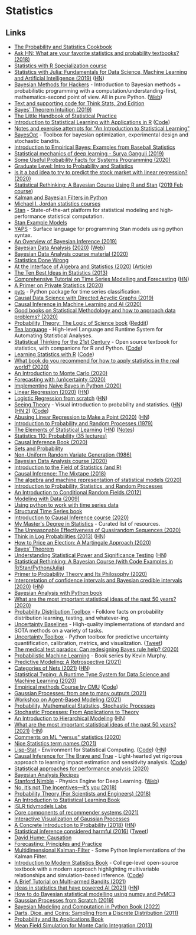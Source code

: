 # Statistics

## Links

- [The Probability and Statistics Cookbook](http://statistics.zone/)
- [Ask HN: What are your favorite statistics and probability textbooks? (2018)](https://news.ycombinator.com/item?id=17474646)
- [Statistics with R Specialization course](https://www.coursera.org/specializations/statistics)
- [Statistics with Julia: Fundamentals for Data Science, Machine Learning and Artificial Intelligence (2019)](https://people.smp.uq.edu.au/YoniNazarathy/julia-stats/StatisticsWithJulia.pdf) ([HN](https://news.ycombinator.com/item?id=20420686))
- [Bayesian Methods for Hackers](https://github.com/CamDavidsonPilon/Probabilistic-Programming-and-Bayesian-Methods-for-Hackers) - Introduction to Bayesian methods + probabilistic programming with a computation/understanding-first, mathematics-second point of view. All in pure Python. ([Web](http://camdavidsonpilon.github.io/Probabilistic-Programming-and-Bayesian-Methods-for-Hackers/))
- [Text and supporting code for Think Stats, 2nd Edition](https://github.com/AllenDowney/ThinkStats2)
- [Bayes’ Theorem Intuition (2019)](https://blog.demofox.org/2019/10/25/bayes-theorem-intuition/)
- [The Little Handbook of Statistical Practice](http://www.jerrydallal.com/LHSP/LHSP.htm)
- [Introduction to Statistical Learning with Applications in R](http://faculty.marshall.usc.edu/gareth-james/ISL/) ([Code](https://github.com/hardikkamboj/An-Introduction-to-Statistical-Learning))
- [Notes and exercise attempts for "An Introduction to Statistical Learning"](https://github.com/asadoughi/stat-learning)
- [BayesOpt](https://github.com/rmcantin/bayesopt) - Toolbox for bayesian optimization, experimental design and stochastic bandits.
- [Introduction to Empirical Bayes: Examples from Baseball Statistics](http://varianceexplained.org/r/empirical-bayes-book/)
- [Statistical mechanics of deep learning - Surya Ganguli (2019)](https://www.youtube.com/watch?v=-QF_jX8L0nw)
- [Some Useful Probability Facts for Systems Programming (2020)](https://theartofmachinery.com/2020/01/27/systems_programming_probability.html)
- [Graduate Level: Intro to Probability and Statistics](https://significantstatistics.com/index.php/Graduate_Level:_Intro_to_Probability_and_Statistics)
- [Is it a bad idea to try to predict the stock market with linear regression? (2020)](https://www.reddit.com/r/statistics/comments/fiu6a3/question_is_it_a_bad_idea_to_try_to_predict_the/)
- [Statistical Rethinking: A Bayesian Course Using R and Stan](https://xcelab.net/rm/statistical-rethinking/) ([2019 Feb course](https://github.com/rmcelreath/statrethinking_winter2019))
- [Kalman and Bayesian Filters in Python](https://github.com/rlabbe/Kalman-and-Bayesian-Filters-in-Python)
- [Michael I. Jordan statistics courses](https://people.eecs.berkeley.edu/~jordan/courses.html)
- [Stan](https://mc-stan.org/) - State-of-the-art platform for statistical modeling and high-performance statistical computation.
- [Stan Example Models](https://github.com/stan-dev/example-models)
- [YAPS](https://github.com/IBM/yaps) - Surface language for programming Stan models using python syntax.
- [An Overview of Bayesian Inference (2019)](https://jaydaigle.net/blog/overview-of-bayesian-inference/)
- [Bayesian Data Analysis (2020)](https://users.aalto.fi/~ave/BDA3.pdf) ([Web](http://www.stat.columbia.edu/~gelman/book/))
- [Bayesian Data Analysis course material (2020)](https://github.com/avehtari/BDA_course_Aalto)
- [Statistics Done Wrong](https://www.statisticsdonewrong.com/)
- [At the Interface of Algebra and Statistics (2020)](https://www.youtube.com/watch?v=wiadG3ywJIs) ([Article](https://www.math3ma.com/blog/at-the-interface-of-algebra-and-statistics))
- [The Ten Best Ideas in Statistics (2013)](https://www.naftaliharris.com/blog/ten-stat-ideas/)
- [Comprehensive Tutorial on Time Series Modelling and Forecasting](https://kanoki.org/2020/04/30/time-series-analysis-and-forecasting-with-arima-python/) ([HN](https://news.ycombinator.com/item?id=23041264))
- [A Primer on Private Statistics (2020)](https://kamathematics.wordpress.com/2020/04/14/a-primer-on-private-statistics-part-i/)
- [pyts](https://github.com/johannfaouzi/pyts) - Python package for time series classification.
- [Causal Data Science with Directed Acyclic Graphs (2019)](https://www.udemy.com/course/causal-data-science/)
- [Causal Inference in Machine Learning and AI (2020)](https://www.youtube.com/watch?v=GtpnWQ9uTL8)
- [Good books on Statistical Methodology and how to approach data problems? (2020)](https://www.reddit.com/r/statistics/comments/gg5jtu/good_books_on_statistical_methodology_and_how_to/)
- [Probability Theory: The Logic of Science book](https://bayes.wustl.edu/etj/prob/book.pdf) ([Reddit](https://www.reddit.com/r/MachineLearning/comments/gi97y2/discussion_reading_group_for_e_t_jaynes/))
- [Tea language](https://github.com/emjun/tea-lang) - High-level Language and Runtime System for Automating Statistical Analyses.
- [Statistical Thinking for the 21st Century](https://statsthinking21.org/) - Open source textbook for statistics, with companions for R and Python. ([Code](https://github.com/statsthinking21/statsthinking21-core))
- [Learning Statistics with R](https://learningstatisticswithr.com/) ([Code](https://github.com/djnavarro/rbook))
- [What book do you recommend for how to apply statistics in the real world? (2020)](https://www.reddit.com/r/statistics/comments/gxvfj4/q_what_book_do_you_recommend_for_how_to_apply/)
- [An Introduction to Monte Carlo (2020)](https://www.youtube.com/watch?v=nJ4EHpV9mJE)
- [Forecasting with (un)certainty (2020)](https://www.causal.app/blog/forecasting-with-uncertainty)
- [Implementing Naive Bayes in Python (2020)](https://sidsite.com/posts/implementing-naive-bayes-in-python/)
- [Linear Regression (2020)](https://www.simonwardjones.co.uk/posts/linear_regression/) ([HN](https://news.ycombinator.com/item?id=23573016))
- [Logistic Regression from scratch](https://philippmuens.com/logistic-regression-from-scratch/) ([HN](https://news.ycombinator.com/item?id=23640762))
- [Seeing Theory](https://seeing-theory.brown.edu/) - Visual introduction to probability and statistics. ([HN](https://news.ycombinator.com/item?id=23661131)) ([HN 2](https://news.ycombinator.com/item?id=24633484)) ([Code](https://github.com/seeingtheory/Seeing-Theory))
- [Abusing Linear Regression to Make a Point (2020)](http://www.goodmath.org/blog/2020/07/06/abusing-linear-regression-to-make-a-point/) ([HN](https://news.ycombinator.com/item?id=23752561))
- [Introduction to Probability and Random Processes (1979)](https://ellerman.org/wp-content/uploads/2012/12/Rota-Baclawski-Prob-Theory-79.pdf)
- [The Elements of Statistical Learning](https://web.stanford.edu/~hastie/Papers/ESLII.pdf) ([HN](https://news.ycombinator.com/item?id=25592152)) ([Notes](https://github.com/chris-leonard/elements-of-statistical-learning))
- [Statistics 110: Probability (35 lectures)](https://www.youtube.com/playlist?list=PL2SOU6wwxB0uwwH80KTQ6ht66KWxbzTIo)
- [Causal Inference Book (2020)](https://www.hsph.harvard.edu/miguel-hernan/causal-inference-book/)
- [Sets and Probability](https://stopa.io/post/243)
- [Non-Uniform Random Variate Generation (1986)](http://luc.devroye.org/rnbookindex.html)
- [Bayesian Data Analysis course (2020)](https://avehtari.github.io/BDA_course_Aalto/)
- [Introduction to the Field of Statistics (and R)](https://stat150.blog/)
- [Causal Inference: The Mixtape (2018)](http://scunning.com/cunningham_mixtape.pdf)
- [The algebra and machine representation of statistical models (2020)](https://arxiv.org/abs/2006.08945)
- [Introduction to Probability, Statistics, and Random Processes](https://www.probabilitycourse.com/preface.php)
- [An Introduction to Conditional Random Fields (2012)](https://homepages.inf.ed.ac.uk/csutton/publications/crftut-fnt.pdf)
- [Modeling with Data (2009)](https://ben.klemens.org/pdfs/gsl_stats.pdf)
- [Using python to work with time series data](https://github.com/MaxBenChrist/awesome_time_series_in_python)
- [Structural Time Series book](https://structural-time-series.fastforwardlabs.com/)
- [Introduction to Causal Inference course (2020)](https://www.bradyneal.com/causal-inference-course)
- [My Master's Degree in Statistics](https://github.com/fsaforo1/my-masters-degree-in-statistics) - Curated list of resources.
- [The Unreasonable Effectiveness of Quasirandom Sequences (2020)](http://extremelearning.com.au/unreasonable-effectiveness-of-quasirandom-sequences/)
- [Think in Log Probabilities (2013)](https://moultano.wordpress.com/2013/08/09/logs-tails-long-tails/) ([HN](https://news.ycombinator.com/item?id=24862507))
- [How to Price an Election: A Martingale Approach (2020)](https://www.youtube.com/watch?v=YRvPF__du9w)
- [Bayes’ Theorem](https://selfimproving.dev/bayes-theorem.html)
- [Understanding Statistical Power and Significance Testing](https://rpsychologist.com/d3/nhst/) ([HN](https://news.ycombinator.com/item?id=25014901))
- [Statistical Rethinking: A Bayesian Course (with Code Examples in R/Stan/Python/Julia)](https://github.com/rmcelreath/stat_rethinking_2020)
- [Primer to Probability Theory and Its Philosophy (2020)](http://zhat.io/articles/primer-probability-theory)
- [Interpretation of confidence intervals and Bayesian credible intervals (2020)](https://thestatsgeek.com/2020/11/21/interpretation-of-frequentist-confidence-intervals-and-bayesian-credible-intervals/) ([HN](https://news.ycombinator.com/item?id=25169595))
- [Bayesian Analysis with Python book](https://github.com/aloctavodia/BAP)
- [What are the most important statistical ideas of the past 50 years? (2020)](https://statmodeling.stat.columbia.edu/2020/12/09/what-are-the-most-important-statistical-ideas-of-the-past-50-years/)
- [Probability Distribution Toolbox](https://github.com/ccanonne/probabilitydistributiontoolbox) - Folklore facts on probability distribution learning, testing, and whatever-ing.
- [Uncertainty Baselines](https://github.com/google/uncertainty-baselines) - High-quality implementations of standard and SOTA methods on a variety of tasks.
- [Uncertainty Toolbox](https://github.com/uncertainty-toolbox/uncertainty-toolbox) - Python toolbox for predictive uncertainty quantification, calibration, metrics, and visualization. ([Tweet](https://twitter.com/YoungseogC/status/1341446222545100801))
- [The medical test paradox: Can redesigning Bayes rule help? (2020)](https://www.youtube.com/watch?v=lG4VkPoG3ko)
- [Probabilistic Machine Learning](https://github.com/probml/pml-book) - Book series by Kevin Murphy.
- [Predictive Modeling: A Retrospective (2021)](https://www.shreya-shankar.com/8d5c6ec070babe7c23d3d5b68384a8bd/retrospective.pdf)
- [Categories of Nets (2021)](https://johncarlosbaez.wordpress.com/2021/01/17/categories-of-nets/) ([HN](https://news.ycombinator.com/item?id=25820741))
- [Statistical Typing: A Runtime Type System for Data Science and Machine Learning (2020)](https://blog.pandera.ci/statistical%20typing/unit%20testing/2020/12/26/statistical-typing.html)
- [Empirical methods Course by CMU](https://bvasiles.github.io/empirical-methods/) ([Code](https://github.com/bvasiles/empirical-methods))
- [Gaussian Processes: from one to many outputs (2021)](https://invenia.github.io/blog/2021/02/19/OILMM-pt1/)
- [Workshop on Agent-Based Modeling (2021)](https://www.aapelivuorinen.com/blog/2021/01/22/agent-based-modeling-workshop/)
- [Probability, Mathematical Statistics, Stochastic Processes](http://www.randomservices.org/random/)
- [Stochastic Processes: From Applications to Theory](https://people.bordeaux.inria.fr/pierre.delmoral/dm-penev.html)
- [An Introduction to Hierarchical Modeling](http://mfviz.com/hierarchical-models/) ([HN](https://news.ycombinator.com/item?id=26312904))
- [What are the most important statistical ideas of the past 50 years? (2021)](http://www.stat.columbia.edu/~gelman/research/unpublished/stat50.pdf) ([HN](https://news.ycombinator.com/item?id=26374788))
- [Comments on ML "versus" statistics (2020)](https://sgfin.github.io/2020/01/31/Comments-ML-Statistics/)
- [Nice Statistics term names (2021)](https://twitter.com/erikbryn/status/1376250955612581890)
- [Lisp-Stat](https://lisp-stat.dev/) - Environment for Statistical Computing. ([Code](https://github.com/Lisp-Stat/lisp-stat)) ([HN](https://news.ycombinator.com/item?id=26632429))
- [Causal Inference for The Brave and True](https://matheusfacure.github.io/python-causality-handbook/landing-page.html) - Light-hearted yet rigorous approach to learning impact estimation and sensitivity analysis. ([Code](https://github.com/matheusfacure/python-causality-handbook))
- [Statistical approaches for performance analysis (2020)](https://aakinshin.net/posts/statistics-for-performance/)
- [Bayesian Analysis Recipes](https://github.com/ericmjl/bayesian-analysis-recipes)
- [Stanford Nimble](https://github.com/keenon/nimblephysics) - Physics Engine for Deep Learning. ([Web](https://nimblephysics.org/))
- [No, it’s not The Incentives—it’s you (2018)](https://www.talyarkoni.org/blog/2018/10/02/no-its-not-the-incentives-its-you/)
- [Probability Theory (For Scientists and Engineers) (2018)](https://betanalpha.github.io/assets/case_studies/probability_theory)
- [An Introduction to Statistical Learning Book](https://www.statlearning.com/)
- [ISLR tidymodels Labs](https://emilhvitfeldt.github.io/ISLR-tidymodels-labs/index.html)
- [Core components of recommender systems (2021)](https://rezkaaufar.github.io/blog/2021/recsys-core-components/?1)
- [Interactive Visualization of Gaussian Processes](http://www.infinitecuriosity.org/vizgp/)
- [A Concrete Introduction to Probability (2018)](https://github.com/norvig/pytudes/blob/master/ipynb/Probability.ipynb) ([HN](https://news.ycombinator.com/item?id=27379366))
- [Statistical inference considered harmful (2016)](https://github.com/frankmcsherry/blog/blob/master/posts/2016-06-14.md) ([Tweet](https://twitter.com/Aaroth/status/1400560793482149890))
- [David Hume: Causation](https://iep.utm.edu/hume-cau/)
- [Forecasting: Principles and Practice](https://otexts.com/fpp2/)
- [Multidimensional Kalman-Filter](https://github.com/balzer82/Kalman) - Some Python Implementations of the Kalman Filter.
- [Introduction to Modern Statistics Book](https://openintro-ims.netlify.app/) - College-level open-source textbook with a modern approach highlighting multivariable relationships and simulation-based inference. ([Code](https://github.com/OpenIntroStat/ims))
- [A Brief Tutorial on Multi-armed Bandits (2021)](https://avt.im/talks/2021/03/04/Bandits-Tutorial)
- [Ideas in statistics that have powered AI (2021)](https://news.columbia.edu/news/top-10-ideas-statistics-ai) ([HN](https://news.ycombinator.com/item?id=27760919))
- [How to do Bayesian statistical modelling using numpy and PyMC3](https://github.com/ericmjl/bayesian-stats-modelling-tutorial)
- [Gaussian Processes from Scratch (2019)](https://peterroelants.github.io/posts/gaussian-process-tutorial/)
- [Bayesian Modeling and Computation in Python Book (2022)](https://www.routledge.com/Bayesian-Modeling-and-Computation-in-Python/Martin-Kumar-Lao/p/book/9780367894368)
- [Darts, Dice, and Coins: Sampling from a Discrete Distribution (2011)](https://www.keithschwarz.com/darts-dice-coins/)
- [Probability and Its Applications Book](https://people.bordeaux.inria.fr/pierre.delmoral/gips.html)
- [Mean Field Simulation for Monte Carlo Integration (2013)](https://www.routledge.com/Mean-Field-Simulation-for-Monte-Carlo-Integration/Del-Moral/p/book/9781466504059)
